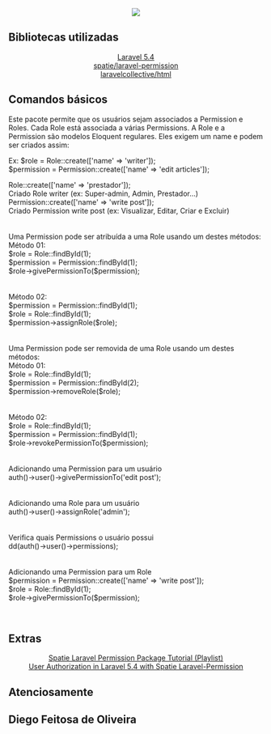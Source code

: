 <p align="center"><img src="https://laravel.com/assets/img/components/logo-laravel.svg"></p>

## Bibliotecas utilizadas

<p align="center">
	<a href="https://laravel.com/docs/5.4">Laravel 5.4</a><br>
	<a href="https://github.com/spatie/laravel-permission">spatie/laravel-permission</a><br>
	<a href="https://github.com/laravelcollective/html">laravelcollective/html</a><br>
<p>

## Comandos básicos

<p>Este pacote permite que os usuários sejam associados a Permission e Roles. Cada Role está associada a várias Permissions. A Role e a Permission são modelos Eloquent regulares. Eles exigem um name e podem ser criados assim:</p>
<p>Ex: $role = Role::create(['name' => 'writer']);<br>
	$permission = Permission::create(['name' => 'edit articles']);</p>

<p>
Role::create(['name' => 'prestador']);<br>
Criado Role writer (ex: Super-admin, Admin, Prestador...)<br>
Permission::create(['name' => 'write post']);<br>
Criado Permission write post (ex: Visualizar, Editar, Criar e Excluir)<br>
<br><br>
Uma Permission pode ser atribuída a uma Role usando um destes métodos:<br>
Método 01:<br>
$role = Role::findById(1);<br>
$permission = Permission::findById(1);<br>
$role->givePermissionTo($permission);<br>
<br><br>
Método 02:<br>
$permission = Permission::findById(1);<br>
$role = Role::findById(1);<br>
$permission->assignRole($role);<br>
<br><br>
Uma Permission pode ser removida de uma Role usando um destes métodos:<br>
Método 01:<br>
$role = Role::findById(1);<br>
$permission = Permission::findById(2);<br>
$permission->removeRole($role);<br>
<br><br>
Método 02:<br>
$role = Role::findById(1);<br>
$permission = Permission::findById(1);<br>
$role->revokePermissionTo($permission);<br>
<br><br>
Adicionando uma Permission para um usuário<br>
auth()->user()->givePermissionTo('edit post');<br>
<br><br>
Adicionando uma Role para um usuário<br>
auth()->user()->assignRole('admin');<br>
<br><br>
Verifica quais Permissions o usuário possui<br>
dd(auth()->user()->permissions);<br>
<br><br>
Adicionando uma Permission para um Role<br>
$permission = Permission::create(['name' => 'write post']);<br>
$role = Role::findById(1);<br>
$role->givePermissionTo($permission);</p><br>

## Extras
<p align="center">
	<a href="https://www.youtube.com/watch?v=zIgYJlu03bI&list=PLe30vg_FG4OQKaLJodH9E8htPvfj7jamt&index=1">Spatie Laravel Permission Package Tutorial (Playlist)</a><br>
	<a href="https://scotch.io/tutorials/user-authorization-in-laravel-54-with-spatie-laravel-permission">User Authorization in Laravel 5.4 with Spatie Laravel-Permission</a><br>
<p>

## Atenciosamente
<h2>Diego Feitosa de Oliveira</h2>
